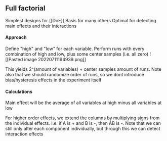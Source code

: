 ## Full factorial
Simplest designs for [[DoE]]
Basis for many others
Optimal for detecting main effects and their interactions

#### Approach
Define "high" and "low" for each variable. Perform runs with every combination of high and low, plus some center samples (i.e. all zero)
![[Pasted image 20220711194939.png]]

This yields 2^(amount of variables) + center samples amount of runs. Note also that we should randomize order of runs, so we dont introduce bias/hysteresis effects in the experiment itself

#### Calculations
Main effect will be the average of all variables at high minus all variables at low

For higher order effects, we extend the columns by multiplying signs from the individual effects. I.e. if A is + and B is -, then AB is -. Note that we can still only alter each component individually, but through this we can detect interaction effects